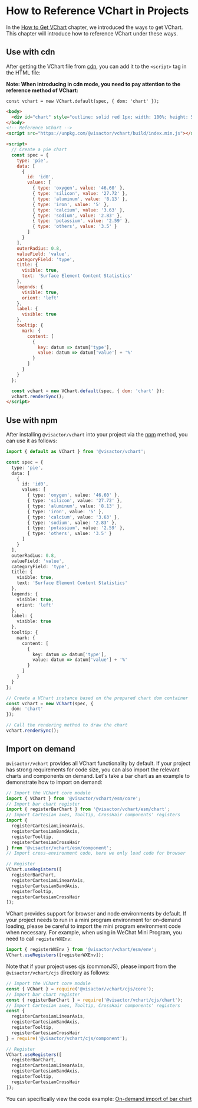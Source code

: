 # How to Reference VChart in Projects

In the [How to Get VChart](./How_to_Get_VChart) chapter, we introduced the ways to get VChart. This chapter will introduce how to reference VChart under these ways.

## Use with cdn

After getting the VChart file from [cdn](./How_to_Get_VChart#cdn-获取), you can add it to the `<script>` tag in the HTML file:

**Note: When introducing in cdn mode, you need to pay attention to the reference method of VChart:**

`const vchart = new VChart.default(spec, { dom: 'chart' });`

```html
<body>
  <div id="chart" style="outline: solid red 1px; width: 100%; height: 500px"></div>
</body>
<!-- Reference VChart -->
<script src="https://unpkg.com/@visactor/vchart/build/index.min.js"></script>

<script>
  // Create a pie chart
  const spec = {
    type: 'pie',
    data: [
      {
        id: 'id0',
        values: [
          { type: 'oxygen', value: '46.60' },
          { type: 'silicon', value: '27.72' },
          { type: 'aluminum', value: '8.13' },
          { type: 'iron', value: '5' },
          { type: 'calcium', value: '3.63' },
          { type: 'sodium', value: '2.83' },
          { type: 'potassium', value: '2.59' },
          { type: 'others', value: '3.5' }
        ]
      }
    ],
    outerRadius: 0.8,
    valueField: 'value',
    categoryField: 'type',
    title: {
      visible: true,
      text: 'Surface Element Content Statistics'
    },
    legends: {
      visible: true,
      orient: 'left'
    },
    label: {
      visible: true
    },
    tooltip: {
      mark: {
        content: [
          {
            key: datum => datum['type'],
            value: datum => datum['value'] + '%'
          }
        ]
      }
    }
  };

  const vchart = new VChart.default(spec, { dom: 'chart' });
  vchart.renderSync();
</script>
```

## Use with npm

After installing `@visactor/vchart` into your project via the [npm](./How_to_Get_VChart#npm-获取) method, you can use it as follows:

```ts
import { default as VChart } from '@visactor/vchart';

const spec = {
  type: 'pie',
  data: [
    {
      id: 'id0',
      values: [
        { type: 'oxygen', value: '46.60' },
        { type: 'silicon', value: '27.72' },
        { type: 'aluminum', value: '8.13' },
        { type: 'iron', value: '5' },
        { type: 'calcium', value: '3.63' },
        { type: 'sodium', value: '2.83' },
        { type: 'potassium', value: '2.59' },
        { type: 'others', value: '3.5' }
      ]
    }
  ],
  outerRadius: 0.8,
  valueField: 'value',
  categoryField: 'type',
  title: {
    visible: true,
    text: 'Surface Element Content Statistics'
  },
  legends: {
    visible: true,
    orient: 'left'
  },
  label: {
    visible: true
  },
  tooltip: {
    mark: {
      content: [
        {
          key: datum => datum['type'],
          value: datum => datum['value'] + '%'
        }
      ]
    }
  }
};

// Create a VChart instance based on the prepared chart dom container
const vchart = new VChart(spec, {
  dom: 'chart'
});

// Call the rendering method to draw the chart
vchart.renderSync();
```

## Import on demand

`@visactor/vchart` provides all VChart functionality by default. If your project has strong requirements for code size, you can also import the relevant charts and components on demand. Let's take a bar chart as an example to demonstrate how to import on demand:

```ts
// Import the VChart core module
import { VChart } from '@visactor/vchart/esm/core';
// Import bar chart register
import { registerBarChart } from '@visactor/vchart/esm/chart';
// Import Cartesian axes, Tooltip, CrossHair components' registers
import {
  registerCartesianLinearAxis,
  registerCartesianBandAxis,
  registerTooltip,
  registerCartesianCrossHair
} from '@visactor/vchart/esm/component';
// Import cross-environment code, here we only load code for browser

// Register
VChart.useRegisters([
  registerBarChart,
  registerCartesianLinearAxis,
  registerCartesianBandAxis,
  registerTooltip,
  registerCartesianCrossHair
]);
```

VChart provides support for browser and node environments by default. If your project needs to run in a mini program environment for on-demand loading, please be careful to import the mini program environment code when necessary.
For example, when using in WeChat Mini Program, you need to call `registerWXEnv`:

```ts
import { registerWXEnv } from '@visactor/vchart/esm/env';
VChart.useRegisters([registerWXEnv]);
```

Note that if your project uses cjs (commonJS), please import from the `@visactor/vchart/cjs` directory as follows:

```js
// Import the VChart core module
const { VChart } = require('@visactor/vchart/cjs/core');
// Import bar chart register
const { registerBarChart } = require('@visactor/vchart/cjs/chart');
// Import Cartesian axes, Tooltip, CrossHair components' registers
const {
  registerCartesianLinearAxis,
  registerCartesianBandAxis,
  registerTooltip,
  registerCartesianCrossHair
} = require('@visactor/vchart/cjs/component');

// Register
VChart.useRegisters([
  registerBarChart,
  registerCartesianLinearAxis,
  registerCartesianBandAxis,
  registerTooltip,
  registerCartesianCrossHair
]);
```

You can specifically view the code example: [On-demand import of bar chart](https://codesandbox.io/s/the-example-of-visactor-vcharts-shrinking-bundle-size-4gsdfn)
